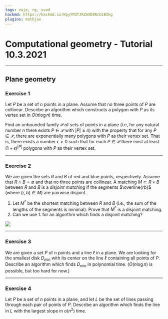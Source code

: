 ```yaml
---
tags: vaje, rg, uvod
hackmd: https://hackmd.io/KpyYM3TJRZmXD0Rcb1BIkg
plugins: mathjax
---
```

# Computational geometry - Tutorial 10.3.2021

---

## Plane geometry

### Exercise 1

Let $P$ be a set of $n$ points in a plane. Assume that no three points of $P$ are collinear. Describe an algorithm which constructs a polygon with $P$ as its vertex set in $O(n \log n)$ time.

Find an unbounded family $\mathcal{P}$ of sets of points in a plane (i.e, for any natural number $n$ there exists $P \in \mathcal{P}$ with $\vert P \vert \ge n$) with the property that for any $P \in \mathcal{P}$, there are exponentially many polygons with $P$ as their vertex set. That is, there exists a number $\epsilon > 0$ such that for each $P \in \mathcal{P}$ there exist at least $(1 + \epsilon)^{\vert P \vert}$ polygons with $P$ as their vertex set.

---

### Exercise 2

We are given the sets $R$ and $B$ of red and blue points, respectively. Assume that $R \cap B = \emptyset$ and that no three points are collinear. A matching $M \subset R \times B$ between $R$ and $B$ is a *disjoint matching* if the segments $\overline{rb}$ (where $(r, b) \in M$) are pairwise disjoint.

1. Let $M^\ast$ be the shortest matching between $R$ and $B$ (i.e., the sum of the lengths of the segments is minimal). Prove that $M^\ast$ is a disjoint matching.
2. Can we use 1. for an algorithm which finds a disjoint matching?

![](https://jaanos.github.io/computational-geometry/notes/2021/2021-03-10/disjoint-matching.png)

---

### Exercise 3

We are given a set $P$ of $n$ points and a line $\ell$ in a plane. We are looking for the smallest disk ${D_{\min}}$ with its center on the line $\ell$ containing all points of $P$. Describe an algorithm which finds ${D_{\min}}$ in polynomial time. ($O(n \log n)$ is possible, but too hard for now.)

---

### Exercise 4

Let $P$ be a set of $n$ points in a plane, and let $L$ be the set of lines passing through each pair of points of $P$. Describe an algorithm which finds the line in $L$ with the largest slope in $o(n^2)$ time.
